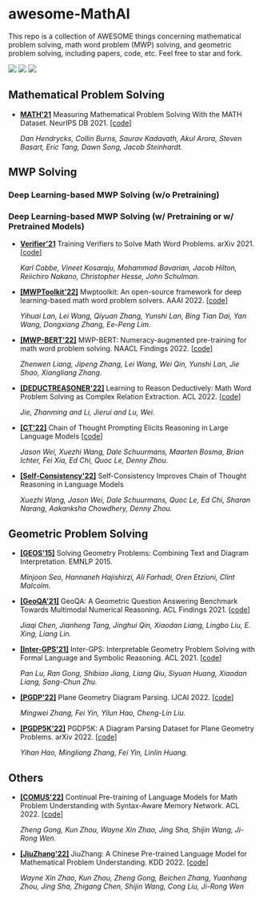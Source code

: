 # awesome-MathAI

This repo is a collection of AWESOME things concerning mathematical problem solving, math word problem (MWP) solving, and geometric problem solving, including papers, code, etc. Feel free to star and fork.


![](https://img.shields.io/github/last-commit/demoleiwang/awesome-MathAI?color=green) ![](https://img.shields.io/badge/PaperNumber-10-brightgreen) ![](https://img.shields.io/badge/PRs-Welcome-red) 

<!-- 

* **[]()** x. x. [[code](x)] 

    *x* 

-->

## Mathematical Problem Solving

* **[MATH'21](https://arxiv.org/abs/2103.03874)** Measuring Mathematical Problem Solving With the MATH Dataset. NeurIPS DB 2021. [[code](https://github.com/hendrycks/math)] 

    *Dan Hendrycks, Collin Burns, Saurav Kadavath, Akul Arora, Steven Basart, Eric Tang, Dawn Song, Jacob Steinhardt.* 

## MWP Solving

### Deep Learning-based MWP Solving (w/o Pretraining)


### Deep Learning-based MWP Solving (w/ Pretraining or w/ Pretrained Models)

* **[Verifier'21](https://arxiv.org/pdf/2110.14168.pdf)** Training Verifiers to Solve Math Word Problems. arXiv 2021. [[code](https://github.com/openai/grade-school-math)] 

    *Karl Cobbe, Vineet Kosaraju, Mohammad Bavarian, Jacob Hilton, Reiichiro Nakano, Christopher Hesse, John Schulman.* 

* **[[MWPToolkit'22]](https://ojs.aaai.org/index.php/AAAI/article/download/21723/21472)** Mwptoolkit: An open-source framework for deep learning-based math word problem solvers. AAAI 2022. [[code](https://github.com/LYH-YF/MWPToolkit)] 

    *Yihuai Lan, Lei Wang, Qiyuan Zhang, Yunshi Lan, Bing Tian Dai, Yan Wang, Dongxiang Zhang, Ee-Peng Lim.* 

* **[[MWP-BERT'22]](https://aclanthology.org/2022.findings-naacl.74.pdf)** MWP-BERT: Numeracy-augmented pre-training for math word problem solving. NAACL Findings 2022. [[code](https://github.com/LZhenwen/MWP-BERT)] 

    *Zhenwen Liang, Jipeng Zhang, Lei Wang, Wei Qin, Yunshi Lan, Jie Shao, Xiangliang Zhang.* 


* **[[DEDUCTREASONER'22]](https://arxiv.org/pdf/2203.10316.pdf)** Learning to Reason Deductively: Math Word Problem Solving as Complex Relation Extraction. ACL 2022. [[code](https://github.com/allanj/Deductive-MWP)] 

    *Jie, Zhanming and Li, Jierui and Lu, Wei.* 

* **[[CT'22]](https://arxiv.org/pdf/2201.11903.pdf)** Chain of Thought Prompting Elicits Reasoning in Large Language Models [[code](https://github.com/jasonwei20/chain-of-thought-prompting)] 

    *Jason Wei, Xuezhi Wang, Dale Schuurmans, Maarten Bosma, Brian Ichter, Fei Xia, Ed Chi, Quoc Le, Denny Zhou.* 


* **[[Self-Consistency'22]](https://arxiv.org/pdf/2203.11171.pdf)** Self-Consistency Improves Chain of Thought Reasoning in Language Models

    *Xuezhi Wang, Jason Wei, Dale Schuurmans, Quoc Le, Ed Chi, Sharan Narang, Aakanksha Chowdhery, Denny Zhou.* 




## Geometric Problem Solving

* **[[GEOS'15]](https://aclanthology.org/D15-1171.pdf)** Solving Geometry Problems: Combining Text and Diagram Interpretation. EMNLP 2015.

    *Minjoon Seo, Hannaneh Hajishirzi, Ali Farhadi, Oren Etzioni, Clint Malcolm.* 

* **[[GeoQA'21]](https://aclanthology.org/2021.findings-acl.46.pdf)** GeoQA: A Geometric Question Answering Benchmark Towards Multimodal Numerical Reasoning. ACL Findings 2021. [[code](https://github.com/chen-judge/GeoQA)] 

    *Jiaqi Chen, Jianheng Tang, Jinghui Qin, Xiaodan Liang, Lingbo Liu, E. Xing, Liang Lin.* 
    
* **[[Inter-GPS'21]](https://arxiv.org/pdf/2105.04165.pdf)** Inter-GPS: Interpretable Geometry Problem Solving with Formal Language and Symbolic Reasoning. ACL 2021. [[code](https://lupantech.github.io/inter-gps/)] 

    *Pan Lu, Ran Gong, Shibiao Jiang, Liang Qiu, Siyuan Huang, Xiaodan Liang, Song-Chun Zhu.* 

    
* **[[PGDP'22]](https://arxiv.org/abs/2205.09363)** Plane Geometry Diagram Parsing. IJCAI 2022. [[code](x)] 

    *Mingwei Zhang, Fei Yin, Yilun Hao, Cheng-Lin Liu.* 

    
* **[[PGDP5K'22]](https://arxiv.org/pdf/2205.09947.pdf)** PGDP5K: A Diagram Parsing Dataset for Plane Geometry Problems. arXiv 2022. [[code](x)] 

    *Yihan Hao, Mingliang Zhang, Fei Yin, Linlin Huang.* 




## Others

* **[[COMUS'22]](https://aclanthology.org/2022.acl-long.408/)** Continual Pre-training of Language Models for Math Problem Understanding with Syntax-Aware Memory Network. ACL 2022. [[code](x)] 

    *Zheng Gong, Kun Zhou, Wayne Xin Zhao, Jing Sha, Shijin Wang, Ji-Rong Wen.* 

* **[[JiuZhang'22]](https://arxiv.org/pdf/2206.06315.pdf)** JiuZhang: A Chinese Pre-trained Language Model for Mathematical Problem Understanding. KDD 2022. [[code](x)] 

    *Wayne Xin Zhao, Kun Zhou, Zheng Gong, Beichen Zhang, Yuanhang Zhou, Jing Sha, Zhigang Chen, Shijin Wang, Cong Liu, Ji-Rong Wen* 
